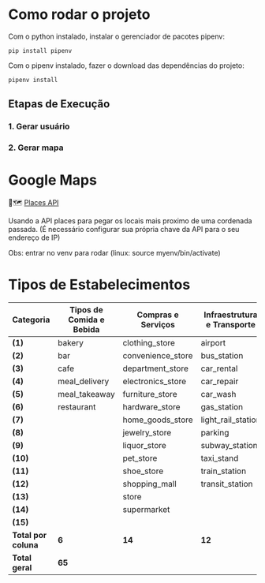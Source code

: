 # Como rodar o projeto

Com o python instalado, instalar o gerenciador de pacotes pipenv:

```
pip install pipenv
```

Com o pipenv instalado, fazer o download das dependências do projeto:

```
pipenv install
```

## Etapas de Execução
### 1. Gerar usuário
### 2. Gerar mapa
### 

# Google Maps
📌🗺 [Places API](https://console.cloud.google.com/marketplace/product/google/places.googleapis.com?hl=en&project=level-epoch-424911-t1)

Usando a API places para pegar os locais mais proximo de uma cordenada passada.
(É necessário configurar sua própria chave da API para o seu endereço de IP)

Obs: entrar no venv para rodar (linux: source myenv/bin/activate)



# Tipos de Estabelecimentos
| Categoria            | Tipos de Comida e Bebida | Compras e Serviços | Infraestrutura e Transporte | Saúde e Serviços Médicos | Serviços Públicos e Locais de Interesse | Recreação e Entretenimento |
|----------------------|--------------------------|-------------------|-----------------------------|--------------------------|-----------------------------------------|----------------------------|
| **(1)**              | bakery                   | clothing_store    | airport                     | dentist                  | atm                                     | amusement_park             |
| **(2)**              | bar                      | convenience_store | bus_station                 | doctor                   | bank                                    | aquarium                   |
| **(3)**              | cafe                     | department_store  | car_rental                  | hospital                 | church                                  | art_gallery                |
| **(4)**              | meal_delivery            | electronics_store | car_repair                  | pharmacy                 | city_hall                               | bowling_alley              |
| **(5)**              | meal_takeaway            | furniture_store   | car_wash                    | physiotherapist          | courthouse                              | casino                     |
| **(6)**              | restaurant               | hardware_store    | gas_station                 | veterinary_care          | embassy                                 | movie_theater              |
| **(7)**              |                          | home_goods_store  | light_rail_station          |                          | fire_station                            | museum                     |
| **(8)**              |                          | jewelry_store     | parking                     |                          | library                                 | night_club                 |
| **(9)**              |                          | liquor_store      | subway_station              |                          | local_government_office                 | park                       |
| **(10)**             |                          | pet_store         | taxi_stand                  |                          | mosque                                  | spa                        |
| **(11)**             |                          | shoe_store        | train_station               |                          | police                                  | stadium                    |
| **(12)**             |                          | shopping_mall     | transit_station             |                          | post_office                             | zoo                        |
| **(13)**             |                          | store             |                             |                          | school                                  |                            |
| **(14)**             |                          | supermarket       |                             |                          | synagogue                               |                            |
| **(15)**             |                          |                   |                             |                          | university                              |                            |
| **Total por coluna** | **6**                    | **14**            | **12**                      | **6**                    | **15**                                  | **12**                     |
| **Total geral**      | **65**                   |                   |                             |                          |                                         |                            |

